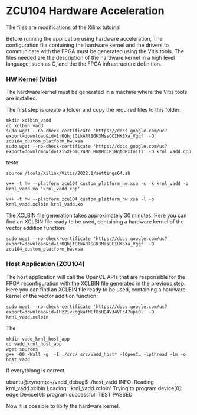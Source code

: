 # **ZCU104 Hardware Acceleration** 


The files are modifications of the Xilinx tutoirial

Before running the application using hardware acceleration, The configuration file containing the hardware kernel and the drivers to communicate with the FPGA must be generated using the Vitis tools. The files needed are the description of the hardware kernel in a high level language, such as C, and the the FPGA infrastructure definition.


### HW Kernel (Vitis) 
The hardware kernel must be generated in a machine where the Vitis tools are installed.

The first step is create a folder and copy the required files to this folder:

```
mkdir xclbin_vadd
cd xclbin_vadd 
sudo wget --no-check-certificate 'https://docs.google.com/uc?export=download&id=1rOQhjtGtkARlSGK3MssCCIHKSXa_Vgqf' -O zcu104_custom_platform_hw.xsa
sudo wget --no-check-certificate 'https://docs.google.com/uc?export=download&id=1Xi5XFbTC74Mn_RW8HoCRiHgtQRxto111' -O krnl_vadd.cpp

```

teste
```
source /tools/Xilinx/Vitis/2022.1/settings64.sh

v++ -t hw --platform zcu104_custom_platform_hw.xsa -c -k krnl_vadd -o krnl_vadd.xo 'krnl_vadd.cpp'

v++ -t hw --platform zcu104_custom_platform_hw.xsa -l -o krnl_vadd.xclbin krnl_vadd.xo
```

The XCLBIN file generation takes approximately 30 minutes.
Here you can find an XCLBIN file ready to be used, containing a hardware kernel of the vector addition function:

```
sudo wget --no-check-certificate 'https://docs.google.com/uc?export=download&id=1rOQhjtGtkARlSGK3MssCCIHKSXa_Vgqf' -O zcu104_custom_platform_hw.xsa
```



### Host Application (ZCU104)  

The host application will call the OpenCL APIs that are responsible for the FPGA reconfiguration with the XCLBIN file generated in the previous step.
Here you can find an XCLBIN file ready to be used, containing a hardware kernel of the vector addition function:

```
sudo wget --no-check-certificate 'https://docs.google.com/uc?export=download&id=1Hz2ivkogkafMEf8sHQ4V34VFcA7upe0l' -O krnl_vadd.xclbin
```

The 

```
mkdir vadd_krnl_host_app
cd vadd_krnl_host_app
wget sources
g++ -O0 -Wall -g  -I ./src/ src/vadd_host* -lOpenCL -lpthread -lm -o host_vadd
```


If everythiong is correct, 

ubuntu@zynqmp:~/vadd_debug$ ./host_vadd 
INFO: Reading krnl_vadd.xclbin
Loading: 'krnl_vadd.xclbin'
Trying to program device[0]: edge
Device[0]: program successful!
TEST PASSED

Now it is possible to libify the hardware kernel.











